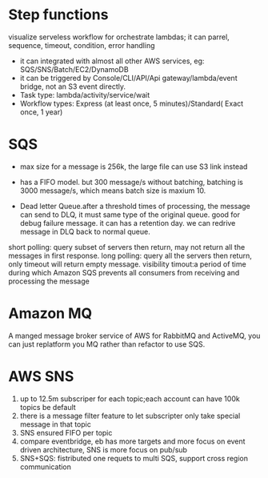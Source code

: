 # Step functions

visualize serveless workflow for orchestrate lambdas; it can parrel, sequence, timeout, condition, error handling

- it can integrated with almost all other AWS services, eg: SQS/SNS/Batch/EC2/DynamoDB
- it can be triggered by Console/CLI/API/Api gateway/lambda/event bridge, not an S3 event directly.
- Task type: lambda/activity/service/wait
- Workflow types: Express (at least once, 5 minutes)/Standard( Exact once, 1 year)

# SQS

- max size for a message is 256k, the large file can use S3 link instead
- has a FIFO model. but 300 message/s without batching, batching is 3000 message/s, which means batch size is maxium 10.

- Dead letter Queue.after a threshold times of processing, the message can send to DLQ, it must same type of the original queue. good for debug failure message. it can has a retention day. we can redrive message in DLQ back to normal queue.

short polling: query subset of servers then return, may not return all the messages in first response.
long polling: query all the servers then return, only timeout will return empty message.
visibility timout:a period of time during which Amazon SQS prevents all consumers from receiving and processing the message

# Amazon MQ

A manged message broker service of AWS for RabbitMQ and ActiveMQ, you can just replatform you MQ rather than refactor to use SQS.

# AWS SNS

1. up to 12.5m subscriper for each topic;each account can have 100k topics be default
2. there is a message filter feature to let subscripter only take special message in that topic
3. SNS ensured FIFO per topic
4. compare eventbridge, eb has more targets and more focus on event driven architecture, SNS is more focus on pub/sub
5. SNS+SQS: fistributed one requets to multi SQS, support cross region communication
